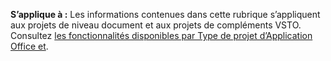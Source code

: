   **S’applique à :** Les informations contenues dans cette rubrique s’appliquent aux projets de niveau document et aux projets de compléments VSTO. Consultez [les fonctionnalités disponibles par Type de projet d’Application Office et](../../vsto/features-available-by-office-application-and-project-type.md).

  